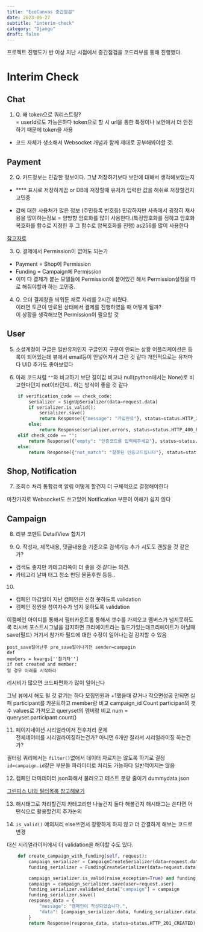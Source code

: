 ```yaml
---
title: "EcoCanvas 중간점검"
date: 2023-06-27
subtitle: "interim-check"
category: "Django"
draft: false
---
```


프로젝트 진행도가 반 이상 지난 시점에서 중간점검을 코드리뷰를 통해 진행했다.

# Interim Check

## Chat

1. Q. 왜 token으로 쿼리스트링?  
   = userId로도 가능은하다 token으로 할 시 url을 통한 특정이나 보안에서 더 안전하기 때문에 token을 사용

- 코드 자체가 생소해서 Websocket 개념과 함께 제대로 공부해봐야할 것.

## Payment

2. Q. 카드정보는 민감한 정보이다. 그냥 저장하기보다 보안에 대해서 생각해보았는지

- \*\*\*\* 표시로 저장하게끔 or DB에 저장할때 유저가 입력한 값을 해쉬로 저장할건지 고민중

- 값에 대한 사용처가 많은 정보 (주민등록 번호등) 민감하지만 사측에서 굉장히 재사용을 많이하는정보
  = 양방향 암호화를 많이 사용한다.(특정암호화를 정하고 암호화 복호화를 함수로 지정한 후 그 함수로 암복호화를 진행)
  as256를 많이 사용한다

[참고자료](https://velog.io/@hwangninaa/%EC%96%91%EB%B0%A9%ED%96%A5-%EC%95%94%ED%98%B8%ED%99%94)

3. Q. 결제에서 Permission이 없어도 되는가

- Payment = Shop에 Permission
- Funding = Campaign에 Permission
- 이미 다 결제가 붙는 모델들에 Permission에 붙어있긴 해서 Permission설정을 따로 해줘야할까 하는 고민중.

4. Q. 오더 결제창을 띄워둔 채로 자리를 2시간 비웠다.  
   이러면 토큰이 만료된 상태에서 결제를 진행하였을 때 어떻게 될까?  
   이 상황을 생각해보면 Permission이 필요할 것

## User

5. 소셜계정이 구글은 일반유저인지 구글인지 구분이 안되는 상황
   어플리케이션은 등록이 되어있는데 뷰에서 email등이 안넣어져서 그런 것 같다
   개인적으로는 유저마다 UID 추가도 좋아보였다

6. 아래 코드처럼 `""`와 비교하기 보단 길이값 비교나 null(python에서는 None)로 비교한다던지 not이라던지.. 하는 방식이 좋을 것 같다

```python
    if verification_code == check_code:
        serializer = SignUpSerializer(data=request.data)
        if serializer.is_valid():
            serializer.save()
            return Response({"message": "가입완료"}, status=status.HTTP_201_CREATED)
        else:
            return Response(serializer.errors, status=status.HTTP_400_BAD_REQUEST)
    elif check_code == "":
        return Response({"empty": "인증코드를 입력해주세요"}, status=status.HTTP_400_BAD_REQUEST)
    else:
        return Response({"not_match": "잘못된 인증코드입니다"}, status=status.HTTP_400_BAD_REQUEST)
```

## Shop, Notification

7. 조회수 처리
   통합검색
   알림 어떻게 할건지 더 구체적으로 결정해야한다

마찬가지로 Websocket도 쓰고있어 Notification 부분이 이해가 쉽지 않다

## Campaign

8. 리뷰 코멘트 DetailView 합치기

9. Q. 작성자, 제목내용, 댓글내용을 기준으로 검색기능 추가 시도도 괜찮을 것 같은가?

- 검색도 좋지만 카테고리쪽이 더 좋을 것 같다는 의견.
- 카테고리
  날짜
  태그
  청소 펀딩 물품후원 등등..

10.

- 캠페인 마감일이 지난 캠페인은 신청 못하도록 validation
- 캠페인 정원을 참여자수가 넘지 못하도록 validation

이캠페인 아이디를 통해서 필터카운트롤 통해서 갯수를 가져오고 멤버스가 넘지못하도록
리시버 포스트시그널을 감지하면 크리에이트라는 필드가있는데크리에이트가 아닐때 save(필드) 거기서 참가자 필드에 대한 수정이 일어나는걸 감지할 수 있음

```
post_save일어난후 pre_save일어나기전 sender=campagin
def
members = kwargs[''참가자'']
if not created and member:
일 경우 아래를 시작하라
```

리시비가 많으면 코드파편화가 많이 일어난다

그냥 뷰에서 해도 될 것 같기는 하다
모집인원과 +1했을때 같거나 작으면성공 안되면 실패
participant를 카운트하고 member랑 비교
campaign_id Count participan의 갯수 values로 가져오고
queryset의 멤버랑 비교
num = queryset.participant.count()

11. 페이지네이션 시리얼라이저 전후처리 문제  
    전체데이터를 시리얼라이징하는건가? 아니면 6개만 잘라서 시리얼라이징 하는건가?

필터링 쿼리에서는 `filter()`없애서 데이터 자르지는 않도록 하기로 결정
`id=campaign.id`같은 부분들 파라미터로 처리도 가능하다 일반적이지는 않음

12. 캠페인 더미데이터 json화해서 불러오고 테스트 분량 줄이기
    dummydata.json

[그린피스 UI와 필터목록 참고해보기](https://www.greenpeace.org/korea/?s=)

13. 해시태그로 처리할건지 카테고리만 나눌건지 둘다 해볼건지
    해시태그는 쓴다면 어떤식으로 활용할건지 추가논의

14. `is_valid()` 예외처리 else쓰면서 장황하게 하지 않고 더 간결하게 해보는 코드로 변경

대신 시리얼라이저에서 더 validation을 해야할 수도 있다.

```python
    def create_campaign_with_funding(self, request):
        campaign_serializer = CampaignCreateSerializer(data=request.data)
        funding_serializer = FundingCreateSerializer(data=request.data)

        campaign_serializer.is_valid(raise_exception=True) and funding_serializer.is_valid(raise_exception=True)
        campaign = campaign_serializer.save(user=request.user)
        funding_serializer.validated_data["campaign"] = campaign
        funding_serializer.save()
        response_data = {
            "message": "캠페인이 작성되었습니다.",
            "data": [campaign_serializer.data, funding_serializer.data],
        }
        return Response(response_data, status=status.HTTP_201_CREATED)
```
